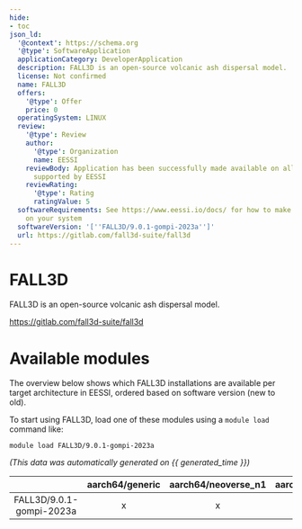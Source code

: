```yaml
---
hide:
- toc
json_ld:
  '@context': https://schema.org
  '@type': SoftwareApplication
  applicationCategory: DeveloperApplication
  description: FALL3D is an open-source volcanic ash dispersal model.
  license: Not confirmed
  name: FALL3D
  offers:
    '@type': Offer
    price: 0
  operatingSystem: LINUX
  review:
    '@type': Review
    author:
      '@type': Organization
      name: EESSI
    reviewBody: Application has been successfully made available on all architectures
      supported by EESSI
    reviewRating:
      '@type': Rating
      ratingValue: 5
  softwareRequirements: See https://www.eessi.io/docs/ for how to make EESSI available
    on your system
  softwareVersion: '[''FALL3D/9.0.1-gompi-2023a'']'
  url: https://gitlab.com/fall3d-suite/fall3d
---
```


FALL3D
======


FALL3D is an open-source volcanic ash dispersal model.

https://gitlab.com/fall3d-suite/fall3d
# Available modules


The overview below shows which FALL3D installations are available per target architecture in EESSI, ordered based on software version (new to old).

To start using FALL3D, load one of these modules using a `module load` command like:

```shell
module load FALL3D/9.0.1-gompi-2023a
```

*(This data was automatically generated on {{ generated_time }})*  

| |aarch64/generic|aarch64/neoverse_n1|aarch64/neoverse_v1|x86_64/generic|x86_64/amd/zen2|x86_64/amd/zen3|x86_64/amd/zen4|x86_64/intel/haswell|x86_64/intel/sapphirerapids|x86_64/intel/skylake_avx512|
| :---: | :---: | :---: | :---: | :---: | :---: | :---: | :---: | :---: | :---: | :---: |
|FALL3D/9.0.1-gompi-2023a|x|x|x|x|x|x|x|x|x|x|
